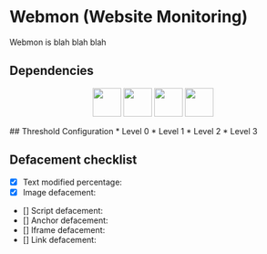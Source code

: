 # Webmon (Website Monitoring)
Webmon is blah blah blah

## Dependencies
<p align="center">
  <img height="50" src="https://webassets.mongodb.com/_com_assets/cms/mongodb-logo-rgb-j6w271g1xn.jpg">
  <img height="50" src="https://camo.githubusercontent.com/fc61dcbdb7a6e49d3adecc12194b24ab20dfa25b/68747470733a2f2f692e636c6f756475702e636f6d2f7a6659366c4c376546612d3330303078333030302e706e67">
  <img height="50" src="https://vuejs.org/images/logo.png">
  <img height="50" src="https://camo.githubusercontent.com/3d884d889bb7e345ca5464d55bc24c80a36c7b1b/68747470733a2f2f75706c6f61642e77696b696d656469612e6f72672f77696b6970656469612f636f6d6d6f6e732f372f37652f4e6f64652e6a735f6c6f676f5f323031352e737667">
</p>
## Threshold Configuration
* Level 0
* Level 1
* Level 2
* Level 3

## Defacement checklist
- [x] Text modified percentage:
- [x] Image defacement: 
- [] Script defacement: 
- [] Anchor defacement: 
- [] Iframe defacement: 
- [] Link defacement: 